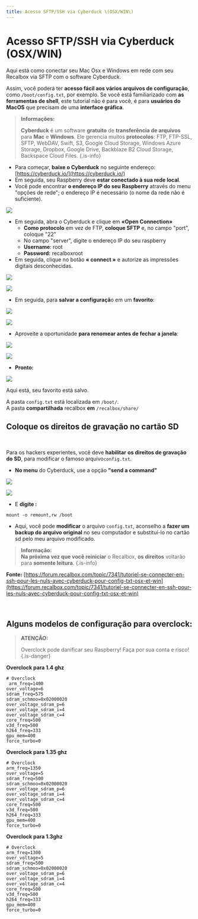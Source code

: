 ```yaml
---
title: Acesso SFTP/SSH via Cyberduck \(OSX/WIN\)
---
```


# Acesso SFTP/SSH via Cyberduck \(OSX/WIN\)

Aqui está como conectar seu Mac Osx e Windows em rede com seu Recalbox via SFTP com o software Cyberduck.

Assim, você poderá ter **acesso fácil aos vários arquivos de configuração**, como `/boot/config.txt`, por exemplo. Se você está familiarizado com **as ferramentas de shell**, este tutorial não é para você, é para **usuários do MacOS** que precisam de uma **interface gráfica**.


>**Informações:**
>
>**Cyberduck** é um software **gratuito** de **transferência de arquivos** para **Mac** e **Windows**. Ele gerencia muitos **protocolos**: FTP, FTP-SSL, SFTP, WebDAV, Swift, S3, Google Cloud Storage, Windows Azure Storage, Dropbox, Google Drive, Backblaze B2 Cloud Storage, Backspace Cloud Files.
{.is-info}

* Para começar, **baixe o Cyberduck** no seguinte endereço: [https://cyberduck.io/](https://cyberduck.io/) ​
* Em seguida, seu Raspberry deve **estar conectado à sua rede local**.
* Você pode encontrar **o endereço IP do seu Raspberry** através do menu "opções de rede"; o endereço IP é necessário \(o nome da rede não é suficiente\).

![](https://gblobscdn.gitbook.com/assets%2F-LdKTX4ollh_G72-pO8z%2F-MDHjBcXX5KuFzmw1iZX%2F-MDHlDF1-EDXSE7gytbd%2Fcwf0u56x.bmp?alt=media&token=ef3c615d-bb17-4a35-bf19-c774ed1fa0ec)

* Em seguida, abra o Cyberduck e clique em **«**Open Connection**»**
  * **Como protocolo** em vez de FTP, **coloque SFTP** e, no campo "port", coloque "22"
  * No campo "server", digite o endereço IP do seu raspberry
  * **Username**: root
  * **Password:** recalboxroot
* Em seguida, clique no botão **« connect »** e autorize as impressões digitais desconhecidas.

![](http://i.imgur.com/8u6bNOe.png)

![](https://gblobscdn.gitbook.com/assets%2F-LdKTX4ollh_G72-pO8z%2F-LzXFyiZ2GP7JC1_rgsx%2F-LzXHmn3EKfcpu_-dU5L%2F687474703a2f2f692e696d6775722e636f6d2f635364327648372e706e67.png?alt=media&token=50e4e5a1-6dc1-4dde-8d22-cc5afe7b71d8)

* Em seguida, para **salvar a configuraçã**o em um **favorito**:

![](http://i.imgur.com/ePuP7Ez.png)

![](https://gblobscdn.gitbook.com/assets%2F-LdKTX4ollh_G72-pO8z%2F-LzXFyiZ2GP7JC1_rgsx%2F-LzXHqae72oZE0M4pM2e%2F687474703a2f2f692e696d6775722e636f6d2f727174764d39442e706e67.png?alt=media&token=6b9471da-7d3e-41aa-9ec4-bc930f5ffe59)

* Aproveite a oportunidade **para renomear antes de fechar a janela**:

![](http://i.imgur.com/WexZz6G.png)

![](https://gblobscdn.gitbook.com/assets%2F-LdKTX4ollh_G72-pO8z%2F-LzXFyiZ2GP7JC1_rgsx%2F-LzXHuLiVqnsX_uoUTvm%2F687474703a2f2f692e696d6775722e636f6d2f706e494258554c2e706e67.png?alt=media&token=20df1e9c-2630-4086-98a1-bd71049d01d6)

* **Pronto:** ​

![](http://i.imgur.com/kvgMoPt.png)

Aqui está, seu favorito está salvo.

A pasta `config.txt` está localizada em `/boot/`.  
A pasta **compartilhada** recalbox **em** `/recalbox/share/`

## Coloque os direitos de gravação no cartão SD <a id="coloque-os-direitos-de-gravacao-no-cartao-sd"></a>

​

Para os hackers experientes, você deve **habilitar** **os direitos de gravação do SD**, para modificar o famoso arquivo`config.txt`.

* **No menu** do Cyberduck, use a opção **"send a command"**

![](http://i.imgur.com/1KWkCrH.png)

![](https://gblobscdn.gitbook.com/assets%2F-LdKTX4ollh_G72-pO8z%2F-LzXFyiZ2GP7JC1_rgsx%2F-LzXHxZhq4JQ37QKAnX_%2F687474703a2f2f692e696d6775722e636f6d2f6e4e717a7268572e706e67.png?alt=media&token=97695d3f-a08c-4a42-a797-dbfcb3fc80c6)

* E **digite :**

`mount -o remount,rw /boot`

* Aqui, você pode **modificar** o arquivo `config.txt`, aconselho a **fazer um backup do arquivo original** no seu computador e substituí-lo no cartão sd pelo meu arquivo modificado.


>**Informação:**  
>**Na próxima vez que você reiniciar** o Recalbox, **os direitos** voltarão para **somente leitura**.
{.is-info}

**Fonte:** [https://forum.recalbox.com/topic/7341/tutoriel-se-connecter-en-ssh-pour-les-nuls-avec-cyberduck-pour-config-txt-osx-et-win](https://forum.recalbox.com/topic/7341/tutoriel-se-connecter-en-ssh-pour-les-nuls-avec-cyberduck-pour-config-txt-osx-et-win)​

​

## Alguns modelos de configuração para overclock:​ <a id="alguns-modelos-de-configuracao-para-overclock"></a>


>**ATENÇÃO:**  
>  
>Overclock pode danificar seu Raspberry! Faça por sua conta e risco!
{.is-danger}

**Overclock para 1.4 ghz**

```text
# Overclock
 arm_freq=1400
over_voltage=6
sdram_freq=575
sdram_schmoo=0x02000020
over_voltage_sdram_p=6
over_voltage_sdram_i=4
over_voltage_sdram_c=4
core_freq=500
v3d_freq=500
h264_freq=333
gpu_mem=400
force_turbo=0
```

**Overclock para 1.35 ghz**

```text
# Overclock
arm_freq=1350
over_voltage=5
sdram_freq=500
sdram_schmoo=0x02000020
over_voltage_sdram_p=6
over_voltage_sdram_i=4
over_voltage_sdram_c=4
core_freq=500
v3d_freq=500
h264_freq=333
gpu_mem=400
force_turbo=0
```

**Overclock para 1.3ghz**

```text
# Overclock
arm_freq=1300
over_voltage=5
sdram_freq=500
sdram_schmoo=0x02000020 
over_voltage_sdram_p=6
over_voltage_sdram_i=4
over_voltage_sdram_c=4
core_freq=500
v3d_freq=500
h264_freq=333
gpu_mem=400
force_turbo=0
```


